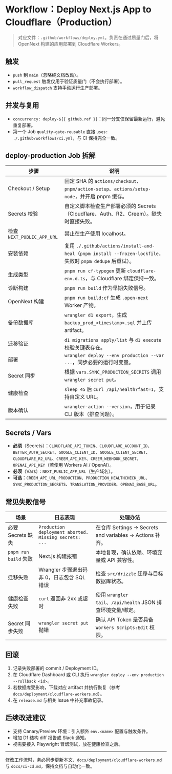# Workflow：Deploy Next.js App to Cloudflare（Production）

> 对应文件：`.github/workflows/deploy.yml`。负责在通过质量门后，将 OpenNext 构建的应用部署到 Cloudflare Workers。

## 触发
- `push` 到 `main`（忽略纯文档改动）。
- `pull_request` 触发仅用于验证质量门（不会执行部署）。
- `workflow_dispatch` 支持手动运行生产部署。

## 并发与复用
- `concurrency: deploy-${{ github.ref }}`：同一分支仅保留最新运行，避免重复部署。
- 第一个 Job `quality-gate-reusable` 直接 `uses: ./.github/workflows/ci.yml`，与 CI 保持完全一致。

## deploy-production Job 拆解
| 步骤 | 说明 |
| --- | --- |
| Checkout / Setup | 固定 SHA 的 `actions/checkout`、`pnpm/action-setup`、`actions/setup-node`，并开启 pnpm 缓存。 |
| Secrets 校验 | 自定义脚本检查生产部署必须的 Secrets（Cloudflare、Auth、R2、Creem）。缺失时直接失败。 |
| 检查 `NEXT_PUBLIC_APP_URL` | 禁止在生产使用 localhost。 |
| 安装依赖 | 复用 `./.github/actions/install-and-heal`（`pnpm install --frozen-lockfile`，失败时 `pnpm dedupe` 后重试）。 |
| 生成类型 | `pnpm run cf-typegen` 更新 `cloudflare-env.d.ts`，与 Cloudflare 绑定保持一致。 |
| 诊断构建 | `pnpm run build` 作为早期失败信号。 |
| OpenNext 构建 | `pnpm run build:cf` 生成 `.open-next` Worker 产物。 |
| 备份数据库 | `wrangler d1 export`，生成 `backup_prod_<timestamp>.sql` 并上传 artifact。 |
| 迁移验证 | `d1 migrations apply/list` 与 `d1 execute` 校验关键表存在。 |
| 部署 | `wrangler deploy --env production --var ...`，同步必要的运行时变量。 |
| Secret 同步 | 根据 `vars.SYNC_PRODUCTION_SECRETS` 调用 `wrangler secret put`。 |
| 健康检查 | `sleep 45` 后 `curl /api/health?fast=1`，支持自定义 URL。 |
| 版本确认 | `wrangler-action --version`，用于记录 CLI 版本（排查问题）。 |

## Secrets / Vars
- **必须**（Secrets）：`CLOUDFLARE_API_TOKEN`、`CLOUDFLARE_ACCOUNT_ID`、`BETTER_AUTH_SECRET`、`GOOGLE_CLIENT_ID`、`GOOGLE_CLIENT_SECRET`、`CLOUDFLARE_R2_URL`、`CREEM_API_KEY`、`CREEM_WEBHOOK_SECRET`、`OPENAI_API_KEY`（若使用 Workers AI / OpenAI）。
- **必须**（Vars）：`NEXT_PUBLIC_APP_URL`（生产域名）。
- **可选**：`CREEM_API_URL_PRODUCTION`、`PRODUCTION_HEALTHCHECK_URL`、`SYNC_PRODUCTION_SECRETS`、`TRANSLATION_PROVIDER`、`OPENAI_BASE_URL`。

## 常见失败信号
| 场景 | 日志表现 | 处理办法 |
| --- | --- | --- |
| 必要 Secrets 缺失 | `Production deployment aborted. Missing secrets: ...` | 在仓库 Settings → Secrets and variables → Actions 补齐。 |
| `pnpm run build` 失败 | Next.js 构建报错 | 本地复现，确认依赖、环境变量或 API 兼容性。 |
| 迁移失败 | Wrangler 步骤退出码非 0，日志包含 SQL 错误 | 检查 `src/drizzle` 迁移与目标数据库状态。 |
| 健康检查失败 | `curl` 返回非 2xx 或超时 | 使用 `wrangler tail`、`/api/health` JSON 排查环境变量/绑定。 |
| Secret 同步失败 | `wrangler secret put` 抛错 | 确认 API Token 是否具备 `Workers Scripts:Edit` 权限。 |

## 回滚
1. 记录失败部署的 commit / Deployment ID。
2. 在 Cloudflare Dashboard 或 CLI 执行 `wrangler deploy --env production --rollback <id>`。
3. 若数据库受影响，下载对应 artifact 并执行恢复（参考 `docs/deployment/cloudflare-workers.md`）。
4. 在 `release.md` 与相关 Issue 中补充事故记录。

## 后续改进建议
- 支持 Canary/Preview 环境：引入额外 `env.<name>` 配置与触发条件。
- 增加 D1 结构 diff 报告或 Slack 通知。
- 视需要接入 Playwright 冒烟测试，放在健康检查之后。

---

修改工作流时，务必同步更新本文、`docs/deployment/cloudflare-workers.md` 与 `docs/ci-cd.md`，保持文档与自动化一致。
